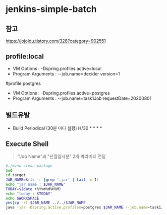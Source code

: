 # jenkins-simple-batch
## 참고
https://jojoldu.tistory.com/328?category=902551

## profile:local
* VM Options : -Dspring.profiles.active=local
* Program Arguments : --job.name=decider version=1

#profile:postgres
* VM Options : -Dspring.profiles.active=postgres
* Program Arguments : --job.name=task1Job requestDate=20200801

## 빌드유발
* Build Periodical (30분 마다 실행)
H/30 * * * *  
## Execute Shell
> "Job Name"과 "년월일시분" 2개 파라미터 전달
```bash
#./mvnw clean package
pwd
cd target
JAR_NAME=$(ls -r |grep '.jar' | tail -n 1)
echo "jar name : $JAR_NAME"
TODAY=$(date +%Y%m%d%H%M)
echo "today : $TODAY"
echo $WORKSPACE
yes|cp -rf $JAR_NAME ../../$JAR_NAME
java -jar -Dspring.active.profiles=postgres $JAR_NAME --job.name=task1Job requestDate=$TODAY
```  